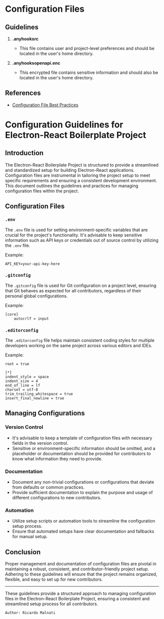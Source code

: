 # Configuration Files

## Guidelines

1. **.anyhooksrc**
    - This file contains user and project-level preferences and should be located in the user's home directory.

2. **.anyhooksopenapi.enc**
    - This encrypted file contains sensitive information and should also be located in the user's home directory.

## References
- [Configuration File Best Practices](https://12factor.net/config)


# Configuration Guidelines for Electron-React Boilerplate Project

## Introduction

The Electron-React Boilerplate Project is structured to provide a streamlined and standardized setup for building Electron-React applications. Configuration files are instrumental in tailoring the project setup to meet specific requirements and ensuring a consistent development environment. This document outlines the guidelines and practices for managing configuration files within the project.

## Configuration Files

### `.env`

The `.env` file is used for setting environment-specific variables that are crucial for the project's functionality. It's advisable to keep sensitive information such as API keys or credentials out of source control by utilizing the `.env` file.

Example:
```plaintext
API_KEY=your-api-key-here
```

### `.gitconfig`

The `.gitconfig` file is used for Git configuration on a project level, ensuring that Git behaves as expected for all contributors, regardless of their personal global configurations.

Example:
```plaintext
[core]
    autocrlf = input
```

### `.editorconfig`

The `.editorconfig` file helps maintain consistent coding styles for multiple developers working on the same project across various editors and IDEs.

Example:
```plaintext
root = true

[*]
indent_style = space
indent_size = 4
end_of_line = lf
charset = utf-8
trim_trailing_whitespace = true
insert_final_newline = true
```

## Managing Configurations

### Version Control

- It's advisable to keep a template of configuration files with necessary fields in the version control.
- Sensitive or environment-specific information should be omitted, and a placeholder or documentation should be provided for contributors to know what information they need to provide.

### Documentation

- Document any non-trivial configurations or configurations that deviate from defaults or common practices.
- Provide sufficient documentation to explain the purpose and usage of different configurations to new contributors.

### Automation

- Utilize setup scripts or automation tools to streamline the configuration setup process.
- Ensure that automated setups have clear documentation and fallbacks for manual setup.

## Conclusion

Proper management and documentation of configuration files are pivotal in maintaining a robust, consistent, and contributor-friendly project setup. Adhering to these guidelines will ensure that the project remains organized, flexible, and easy to set up for new contributors.


---

These guidelines provide a structured approach to managing configuration files in the Electron-React Boilerplate Project, ensuring a consistent and streamlined setup process for all contributors.

    Author: Ricardo Malnati